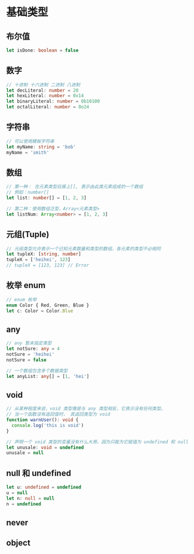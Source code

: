 # 基础类型

## 布尔值

```ts
let isDone: boolean = false
```

## 数字

```ts
// 十进制 十六进制 二进制 八进制
let decLiteral: number = 20
let hexLiteral: number = 0x14
let binaryLiteral: number = 0b10100
let octalLiteral: number = 0o24
```

## 字符串

```ts
// 可以使用模板字符串
let myName: string = 'bob'
myName = 'smith'
```

## 数组

```ts
// 第一种： 在元素类型后接上[], 表示由此类元素组成的一个数组
// 例如：number[]
let list: number[] = [1, 2, 3]

// 第二种：使用数组泛型，Array<元素类型>
let listNum: Array<number> = [1, 2, 3]
```

## 元组(Tuple)

```ts
// 元组类型允许表示一个已知元素数量和类型的数组，各元素的类型不必相同
let tupleX: [string, number]
tupleX = ['heihei', 123]
// tupleX = [123, 123] // Error
```

## 枚举 enum

```ts
// enum 枚举
enum Color { Red, Green, Blue }
let c: Color = Color.Blue
```

## any

```ts
// any 暂未指定类型
let notSure: any = 4
notSure = 'heihei'
notSure = false

// 一个数组包含多个数据类型
let anyList: any[] = [1, 'hei']
```

## void

```ts
// 从某种程度来说，void 类型像是与 any 类型相反，它表示没有任何类型。
// 当一个函数没有返回值时， 其返回类型为 void
function warnUser(): void {
  console.log('this is void')
}

// 声明一个 void 类型的变量没有什么大用，因为只能为它赋值为 undefined 和 null
let unusale: void = undefined
unusale = null
```

## null 和 undefined

```ts
let u: undefined = undefined
u = null
let n: null = null
n = undefined
```

## never

## object
